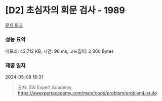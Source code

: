 # [D2] 초심자의 회문 검사 - 1989 

[문제 링크](https://swexpertacademy.com/main/code/problem/problemDetail.do?contestProbId=AV5PyTLqAf4DFAUq) 

### 성능 요약

메모리: 43,712 KB, 시간: 96 ms, 코드길이: 2,300 Bytes

### 제출 일자

2024-05-08 16:31



> 출처: SW Expert Academy, https://swexpertacademy.com/main/code/problem/problemList.do